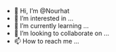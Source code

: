 - 👋 Hi, I’m @Nourhat
- 👀 I’m interested in ...
- 🌱 I’m currently learning ...
- 💞️ I’m looking to collaborate on ...
- 📫 How to reach me ...

<!---
Nourhat/Nourhat is a ✨ special ✨ repository because its `README.md` (this file) appears on your GitHub profile.
You can click the Preview link to take a look at your changes.
--->
